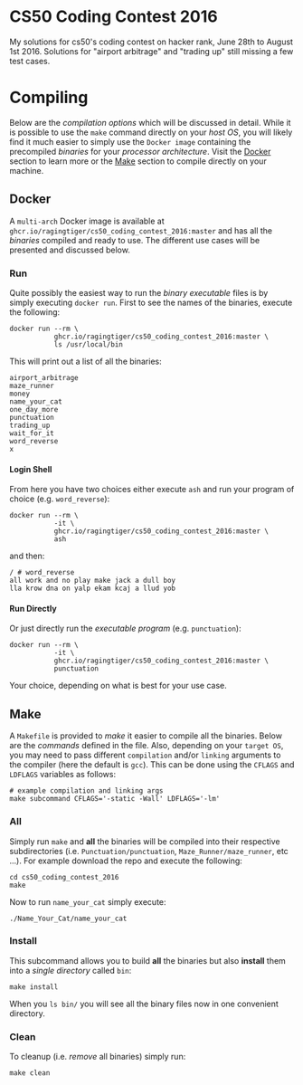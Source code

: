 # CS50 Coding Contest 2016
My solutions for cs50's coding contest on hacker rank, June 28th to August
1st 2016. Solutions for "airport arbitrage" and "trading up" still missing a few
test cases.

# Compiling
Below are the *compilation options* which will be discussed in detail. While it
is possible to use the `make` command directly on your *host OS*, you will
likely find it much easier to simply use the `Docker image` containing the
precompiled *binaries* for your *processor architecture*. Visit the
[Docker](#docker) section to learn more or the [Make](#make) section to compile
directly on your machine.

## Docker
A `multi-arch` Docker image is available at
`ghcr.io/ragingtiger/cs50_coding_contest_2016:master` and has all the
*binaries* compiled and ready to use. The different use cases will be
presented and discussed below.

### Run
Quite possibly the easiest way to run the *binary executable* files is by
simply executing `docker run`. First to see the names of the binaries, execute
the following:
```
docker run --rm \
           ghcr.io/ragingtiger/cs50_coding_contest_2016:master \
           ls /usr/local/bin
```
This will print out a list of all the binaries:
```
airport_arbitrage
maze_runner
money
name_your_cat
one_day_more
punctuation
trading_up
wait_for_it
word_reverse
x
```

#### Login Shell
From here you have two choices either execute `ash` and run your program of
choice (e.g. `word_reverse`):
```
docker run --rm \
           -it \
           ghcr.io/ragingtiger/cs50_coding_contest_2016:master \
           ash
```
and then:
```
/ # word_reverse
all work and no play make jack a dull boy
lla krow dna on yalp ekam kcaj a llud yob
```

#### Run Directly
Or just directly run the *executable program* (e.g. `punctuation`):
```
docker run --rm \
           -it \
           ghcr.io/ragingtiger/cs50_coding_contest_2016:master \
           punctuation
```
Your choice, depending on what is best for your use case.

## Make
A `Makefile` is provided to *make* it easier to compile all the binaries. Below
are the *commands* defined in the file. Also, depending on your `target OS`,
you may need to pass different `compilation` and/or `linking` arguments to
the compiler (here the default is `gcc`). This can be done using the
`CFLAGS` and `LDFLAGS` variables as follows:
```
# example compilation and linking args
make subcommand CFLAGS='-static -Wall' LDFLAGS='-lm'
```

### All
Simply run `make` and **all** the binaries will be compiled into their
respective subdirectories (i.e. `Punctuation/punctuation`,
`Maze_Runner/maze_runner`, etc ...). For example download the repo and execute
the following:
```
cd cs50_coding_contest_2016
make
```
Now to run `name_your_cat` simply execute:
```
./Name_Your_Cat/name_your_cat
```

### Install
This subcommand allows you to build **all** the binaries but also **install**
them into a *single directory* called `bin`:
```
make install
```
When you `ls bin/` you will see all the binary files now in one convenient
directory.

### Clean
To cleanup (i.e. *remove* all binaries) simply run:
```
make clean
```
